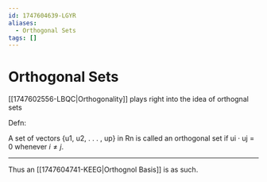 ```yaml
---
id: 1747604639-LGYR
aliases:
  - Orthogonal Sets
tags: []
---
```


# Orthogonal Sets

[[1747602556-LBQC|Orthogonality]] plays right into the idea of orthognal sets

Defn:

A set of vectors {u1, u2, . . . , up} in Rn is called an orthogonal set if
ui · uj = 0 whenever $i \neq j$.


---

Thus an [[1747604741-KEEG|Orthognol Basis]] is as such.
